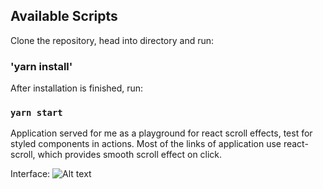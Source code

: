 ## Available Scripts

Clone the repository, head into directory and run:

### 'yarn install'

After installation is finished, run:

### `yarn start`

Application served for me as a playground for react scroll effects,
test for styled components in actions. Most of the links of application use react-scroll, which provides smooth scroll effect on
click.

Interface:
![Alt text](./Capture.PNG?raw=true 'Interface')

